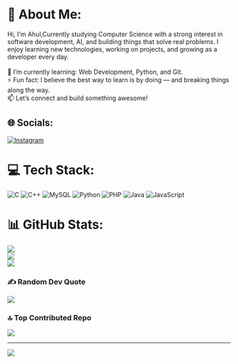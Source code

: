 # 💫 About Me:
Hi, I'm Ahul,Currently studying Computer Science with a strong interest in software development, AI, and building things that solve real problems. I enjoy learning new technologies, working on projects, and growing as a developer every day.<br><br>🌱 I’m currently learning: Web Development, Python, and Git.<br>⚡ Fun fact: I believe the best way to learn is by doing — and breaking things along the way.<br>📫 Let’s connect and build something awesome!


## 🌐 Socials:
[![Instagram](https://img.shields.io/badge/Instagram-%23E4405F.svg?logo=Instagram&logoColor=white)](https://instagram.com/islahul51_) 

# 💻 Tech Stack:
![C](https://img.shields.io/badge/c-%2300599C.svg?style=for-the-badge&logo=c&logoColor=white) ![C++](https://img.shields.io/badge/c++-%2300599C.svg?style=for-the-badge&logo=c%2B%2B&logoColor=white) ![MySQL](https://img.shields.io/badge/mysql-4479A1.svg?style=for-the-badge&logo=mysql&logoColor=white) ![Python](https://img.shields.io/badge/python-3670A0?style=for-the-badge&logo=python&logoColor=ffdd54) ![PHP](https://img.shields.io/badge/php-%23777BB4.svg?style=for-the-badge&logo=php&logoColor=white) ![Java](https://img.shields.io/badge/java-%23ED8B00.svg?style=for-the-badge&logo=openjdk&logoColor=white) ![JavaScript](https://img.shields.io/badge/javascript-%23323330.svg?style=for-the-badge&logo=javascript&logoColor=%23F7DF1E)
# 📊 GitHub Stats:
![](https://github-readme-stats.vercel.app/api?username=IslahulHadi&theme=merko&hide_border=false&include_all_commits=false&count_private=false)<br/>
![](https://nirzak-streak-stats.vercel.app/?user=IslahulHadi&theme=merko&hide_border=false)<br/>
![](https://github-readme-stats.vercel.app/api/top-langs/?username=IslahulHadi&theme=merko&hide_border=false&include_all_commits=false&count_private=false&layout=compact)

### ✍️ Random Dev Quote
![](https://quotes-github-readme.vercel.app/api?type=horizontal&theme=radical)

### 🔝 Top Contributed Repo
![](https://github-contributor-stats.vercel.app/api?username=IslahulHadi&limit=5&theme=dark&combine_all_yearly_contributions=true)

---
[![](https://visitcount.itsvg.in/api?id=IslahulHadi&icon=0&color=0)](https://visitcount.itsvg.in)

<!-- Proudly created with GPRM ( https://gprm.itsvg.in ) -->
